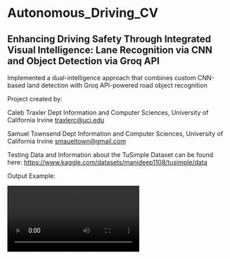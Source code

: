 # Autonomous_Driving_CV

## Enhancing Driving Safety Through Integrated Visual Intelligence: Lane Recognition via CNN and Object Detection via Groq API

Implemented a dual-intelligence approach that combines custom CNN-based land detection with Groq API-powered road object recognition

Project created by:

Caleb Traxler
Dept Information and Computer Sciences,
University of California Irvine
traxlerc@uci.edu

Samuel Townsend
Dept Information and Computer Sciences,
University of California Irvine
smaueltown@gmail.com

Testing Data and Information about the TuSimple Dataset can be found here: https://www.kaggle.com/datasets/manideep1108/tusimple/data

Output Example: 

<video src="path/to/demo.mp4" controls="controls" style="max-width: 730px;">
</video>
